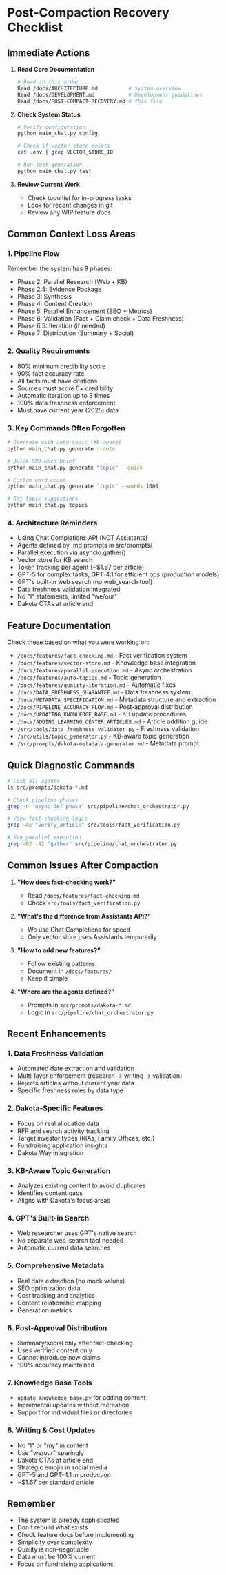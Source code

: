 # Post-Compaction Recovery Checklist

## Immediate Actions
1. **Read Core Documentation**
   ```bash
   # Read in this order:
   Read /docs/ARCHITECTURE.md          # System overview
   Read /docs/DEVELOPMENT.md           # Development guidelines
   Read /docs/POST-COMPACT-RECOVERY.md # This file
   ```

2. **Check System Status**
   ```bash
   # Verify configuration
   python main_chat.py config
   
   # Check if vector store exists
   cat .env | grep VECTOR_STORE_ID
   
   # Run test generation
   python main_chat.py test
   ```

3. **Review Current Work**
   - Check todo list for in-progress tasks
   - Look for recent changes in git
   - Review any WIP feature docs

## Common Context Loss Areas

### 1. **Pipeline Flow**
Remember the system has 9 phases:
- Phase 2: Parallel Research (Web + KB)
- Phase 2.5: Evidence Package
- Phase 3: Synthesis
- Phase 4: Content Creation
- Phase 5: Parallel Enhancement (SEO + Metrics)
- Phase 6: Validation (Fact + Claim check + Data Freshness)
- Phase 6.5: Iteration (if needed)
- Phase 7: Distribution (Summary + Social)

### 2. **Quality Requirements**
- 80% minimum credibility score
- 90% fact accuracy rate
- All facts must have citations
- Sources must score 6+ credibility
- Automatic iteration up to 3 times
- 100% data freshness enforcement
- Must have current year (2025) data

### 3. **Key Commands Often Forgotten**
```bash
# Generate with auto topic (KB-aware)
python main_chat.py generate --auto

# Quick 500-word brief
python main_chat.py generate "topic" --quick

# Custom word count
python main_chat.py generate "topic" --words 1000

# Get topic suggestions
python main_chat.py topics
```

### 4. **Architecture Reminders**
- Using Chat Completions API (NOT Assistants)
- Agents defined by .md prompts in src/prompts/
- Parallel execution via asyncio.gather()
- Vector store for KB search
- Token tracking per agent (~$1.67 per article)
- GPT-5 for complex tasks, GPT-4.1 for efficient ops (production models)
- GPT's built-in web search (no web_search tool)
- Data freshness validation integrated
- No "I" statements, limited "we/our"
- Dakota CTAs at article end

## Feature Documentation
Check these based on what you were working on:
- `/docs/features/fact-checking.md` - Fact verification system
- `/docs/features/vector-store.md` - Knowledge base integration
- `/docs/features/parallel-execution.md` - Async orchestration
- `/docs/features/auto-topics.md` - Topic generation
- `/docs/features/quality-iteration.md` - Automatic fixes
- `/docs/DATA_FRESHNESS_GUARANTEE.md` - Data freshness system
- `/docs/METADATA_SPECIFICATION.md` - Metadata structure and extraction
- `/docs/PIPELINE_ACCURACY_FLOW.md` - Post-approval distribution
- `/docs/UPDATING_KNOWLEDGE_BASE.md` - KB update procedures
- `/docs/ADDING_LEARNING_CENTER_ARTICLES.md` - Article addition guide
- `/src/tools/data_freshness_validator.py` - Freshness validation
- `/src/utils/topic_generator.py` - KB-aware topic generation
- `/src/prompts/dakota-metadata-generator.md` - Metadata prompt

## Quick Diagnostic Commands
```bash
# List all agents
ls src/prompts/dakota-*.md

# Check pipeline phases
grep -n "async def phase" src/pipeline/chat_orchestrator.py

# View fact-checking logic
grep -A5 "verify_article" src/tools/fact_verification.py

# See parallel execution
grep -B2 -A2 "gather" src/pipeline/chat_orchestrator.py
```

## Common Issues After Compaction

1. **"How does fact-checking work?"**
   - Read `/docs/features/fact-checking.md`
   - Check `src/tools/fact_verification.py`

2. **"What's the difference from Assistants API?"**
   - We use Chat Completions for speed
   - Only vector store uses Assistants temporarily

3. **"How to add new features?"**
   - Follow existing patterns
   - Document in `/docs/features/`
   - Keep it simple

4. **"Where are the agents defined?"**
   - Prompts in `src/prompts/dakota-*.md`
   - Logic in `src/pipeline/chat_orchestrator.py`

## Recent Enhancements

### 1. **Data Freshness Validation**
- Automated date extraction and validation
- Multi-layer enforcement (research → writing → validation)
- Rejects articles without current year data
- Specific freshness rules by data type

### 2. **Dakota-Specific Features**
- Focus on real allocation data
- RFP and search activity tracking
- Target investor types (RIAs, Family Offices, etc.)
- Fundraising application insights
- Dakota Way integration

### 3. **KB-Aware Topic Generation**
- Analyzes existing content to avoid duplicates
- Identifies content gaps
- Aligns with Dakota's focus areas

### 4. **GPT's Built-in Search**
- Web researcher uses GPT's native search
- No separate web_search tool needed
- Automatic current data searches

### 5. **Comprehensive Metadata**
- Real data extraction (no mock values)
- SEO optimization data
- Cost tracking and analytics
- Content relationship mapping
- Generation metrics

### 6. **Post-Approval Distribution**
- Summary/social only after fact-checking
- Uses verified content only
- Cannot introduce new claims
- 100% accuracy maintained

### 7. **Knowledge Base Tools**
- `update_knowledge_base.py` for adding content
- Incremental updates without recreation
- Support for individual files or directories

### 8. **Writing & Cost Updates**
- No "I" or "my" in content
- Use "we/our" sparingly
- Dakota CTAs at article end
- Strategic emojis in social media
- GPT-5 and GPT-4.1 in production
- ~$1.67 per standard article

## Remember
- The system is already sophisticated
- Don't rebuild what exists
- Check feature docs before implementing
- Simplicity over complexity
- Quality is non-negotiable
- Data must be 100% current
- Focus on fundraising applications